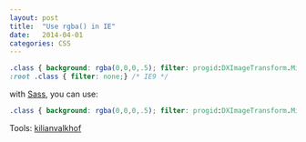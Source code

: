 ```yaml
---
layout: post
title:  "Use rgba() in IE"
date:   2014-04-01
categories: CSS
---
```


```css
.class { background: rgba(0,0,0,.5); filter: progid:DXImageTransform.Microsoft.gradient(startColorstr="#7F000000",endColorstr="#7F000000");}
:root .class { filter: none;} /* IE9 */
```

with <a href="http://sass-lang.com/" target="_blank">Sass</a>, you can use:

```css
.class { background: rgba(0,0,0,.5); filter: progid:DXImageTransform.Microsoft.gradient(startColorstr="#{ie-hex-str($color)}",endColorstr="#{ie-hex-str($color)}");}
```

Tools: <a href="http://kilianvalkhof.com/2010/css-xhtml/how-to-use-rgba-in-ie/" target="_blank">kilianvalkhof</a>